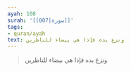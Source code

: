 ```yaml
---
ayah: 108
surah: '[[007|سورة]]'
tags:
- quran/ayah
text: ونزع يده فإذا هي بيضاء للناظرين
---
```

> ونزع يده فإذا هي بيضاء للناظرين
